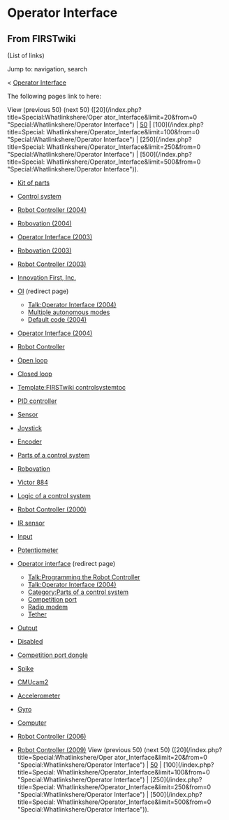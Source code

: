# Operator Interface

## From FIRSTwiki

(List of links)

Jump to: navigation, search

< [Operator Interface](/index.php?title=Operator_Interface&redirect=no "Operator Interface")

The following pages link to here:

View (previous 50) (next 50) ([20](/index.php?title=Special:Whatlinkshere/Oper
ator_Interface&limit=20&from=0 "Special:Whatlinkshere/Operator Interface") | [50](/index.php?title=Special:Whatlinkshere/Operator_Interface&limit=50&from=0 "Special:Whatlinkshere/Operator Interface") | [100](/index.php?title=Special:
Whatlinkshere/Operator_Interface&limit=100&from=0 "Special:Whatlinkshere/Operator Interface") | [250](/index.php?title=Special:
Whatlinkshere/Operator_Interface&limit=250&from=0 "Special:Whatlinkshere/Operator Interface") | [500](/index.php?title=Special:
Whatlinkshere/Operator_Interface&limit=500&from=0 "Special:Whatlinkshere/Operator Interface")).

- [Kit of parts](kit-of-parts)
- [Control system](control-system)
- [Robot Controller (2004)](Robot_Controller_%282004%29 "Robot Controller \(2004\)")
- [Robovation (2004)](Robovation_%282004%29 "Robovation \(2004\)")
- [Operator Interface (2003)](Operator_Interface_%282003%29 "Operator Interface \(2003\)")
- [Robovation (2003)](Robovation_%282003%29 "Robovation \(2003\)")
- [Robot Controller (2003)](Robot_Controller_%282003%29 "Robot Controller \(2003\)")
- [Innovation First, Inc.](Innovation_First%2C_Inc. "Innovation First, Inc.")
- [OI](/index.php?title=OI&redirect=no "OI") (redirect page) 

  - [Talk:Operator Interface (2004)](Talk:Operator_Interface_%282004%29 "Talk:Operator Interface \(2004\)")
  - [Multiple autonomous modes](Multiple_autonomous_modes "Multiple autonomous modes")
  - [Default code (2004)](Default_code_%282004%29 "Default code \(2004\)")

- [Operator Interface (2004)](Operator_Interface_%282004%29 "Operator Interface \(2004\)")
- [Robot Controller](robot-controller)
- [Open loop](open-loop)
- [Closed loop](closed-loop)
- [Template:FIRSTwiki controlsystemtoc](Template:FIRSTwiki_controlsystemtoc "Template:FIRSTwiki controlsystemtoc")
- [PID controller](PID_controller "PID controller")
- [Sensor](sensor)
- [Joystick](joystick)
- [Encoder](encoder)
- [Parts of a control system](Parts_of_a_control_system "Parts of a control system")
- [Robovation](robovation)
- [Victor 884](victor-884)
- [Logic of a control system](Logic_of_a_control_system "Logic of a control system")
- [Robot Controller (2000)](Robot_Controller_%282000%29 "Robot Controller \(2000\)")
- [IR sensor](tsop34840)
- [Input](input)
- [Potentiometer](Potentiometer "Potentiometer")
- [Operator interface](/index.php?title=Operator_interface&redirect=no "Operator interface") (redirect page) 

  - [Talk:Programming the Robot Controller](Talk:Programming_the_Robot_Controller "Talk:Programming the Robot Controller")
  - [Talk:Operator Interface (2004)](Talk:Operator_Interface_%282004%29 "Talk:Operator Interface \(2004\)")
  - [Category:Parts of a control system](Category:Parts_of_a_control_system "Category:Parts of a control system")
  - [Competition port](Competition_port "Competition port")
  - [Radio modem](Radio_modem "Radio modem")
  - [Tether](Tether "Tether")

- [Output](output)
- [Disabled](Disabled "Disabled")
- [Competition port dongle](Competition_port_dongle "Competition port dongle")
- [Spike](spike-relay)
- [CMUcam2](CMUcam2 "CMUcam2")
- [Accelerometer](accelerometer)
- [Gyro](gyro)
- [Computer](Computer "Computer")
- [Robot Controller (2006)](Robot_Controller_%282006%29 "Robot Controller \(2006\)")
- [Robot Controller (2009)](Robot_Controller_%282009%29 "Robot Controller \(2009\)") View (previous 50) (next 50) ([20](/index.php?title=Special:Whatlinkshere/Oper
  ator_Interface&limit=20&from=0 "Special:Whatlinkshere/Operator Interface") | [50](/index.php?title=Special:Whatlinkshere/Operator_Interface&limit=50&from=0 "Special:Whatlinkshere/Operator Interface") | [100](/index.php?title=Special:
  Whatlinkshere/Operator_Interface&limit=100&from=0 "Special:Whatlinkshere/Operator Interface") | [250](/index.php?title=Special:
  Whatlinkshere/Operator_Interface&limit=250&from=0 "Special:Whatlinkshere/Operator Interface") | [500](/index.php?title=Special:
  Whatlinkshere/Operator_Interface&limit=500&from=0 "Special:Whatlinkshere/Operator Interface")).
